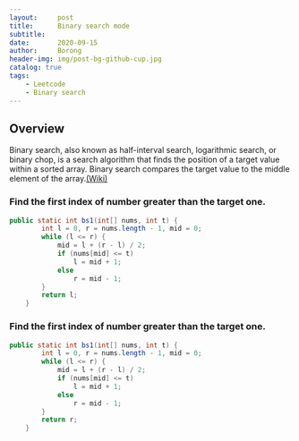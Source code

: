 ```yaml
---
layout:     post
title:      Binary search mode
subtitle:   
date:       2020-09-15
author:     Borong
header-img: img/post-bg-github-cup.jpg
catalog: true
tags:
    - Leetcode
    - Binary search
---
```



## Overview

Binary search, also known as half-interval search, logarithmic search, or binary chop, is a search algorithm that finds the position of a target value within a sorted array. Binary search compares the target value to the middle element of the array.[(Wiki)](https://en.wikipedia.org/wiki/Binary_search_algorithm)

### Find the first index of number greater than the target one.

```java
public static int bs1(int[] nums, int t) {
        int l = 0, r = nums.length - 1, mid = 0;
        while (l <= r) {
            mid = l + (r - l) / 2;
            if (nums[mid] <= t)
                l = mid + 1;
            else
                r = mid - 1;
        }
        return l;
    }
```

### Find the first index of number greater than the target one.

```java
public static int bs1(int[] nums, int t) {
        int l = 0, r = nums.length - 1, mid = 0;
        while (l <= r) {
            mid = l + (r - l) / 2;
            if (nums[mid] <= t)
                l = mid + 1;
            else
                r = mid - 1;
        }
        return r;
    }
```
